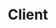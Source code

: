---
layout: default
title: Client
slug: work
path: ../

meta-title: Client
meta-description: Client

client-order: 1

client-name: Channel Master
client-slug: channelmaster
client-tag: "Ongoing Ecommerce Design, Dev, Technical Support, & Digital Strategy"
client-desc: "Channel Master came to us with a need for a more polished look, development help, and digital strategy with their established Volusion ecommerce store. With thousands of visitors everyday, they needed a presence that highlighted their innovative products and made the shopping experience clear and focused while explaining the depth of their product."

client-quote: "Kristen has been a valuable asset. She is extremely professional to work with, and is super knowledgeable across the entire spectrum of development and technical areas critical to conducting business online. Kristen's work displays her creative abilities, attention to detail and ability to think outside the box. Uniquely, Kristen will analyze the utilization of her technical/web skills from a business perspective and make recommendations that she believes will have a positive impact on the business, regardless if they outside of her contracted scope of work. Kristen has also exceeded my expectations when comes to timely completion and delivery of projects. I highly recommend Kristen to any business small or large that is seeking an experience web professional."
client-person: "Joe Bingochea, Executive Vice President, Channel Master"

---
